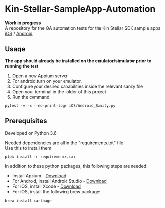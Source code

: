 # Kin-Stellar-SampleApp-Automation

**Work in progress**  
A repository for the QA automation tests for the Kin Stellar SDK sample apps  
[iOS](https://github.com/kinfoundation/kin-sdk-core-stellar-ios) / [Android](https://github.com/kinfoundation/kin-sdk-core-stellar-android)

## Usage
**The app should already be installed on the emulator/simulator prior to running the test**

1. Open a new Appium server
2. For android,turn on your emulator.
3. Configure your desired capabilities inside the relevant sanity file
2. Open your terminal in the folder of this project
3. Run the command 
```
pytest -v -x --no-print-logs iOS/Android_Sanity.py
```

## Prerequisites

Developed on Python  3.6

Needed dependencies are all in the "requirements.txt" file  
Use this to install them
```
pip3 install -r requirements.txt  
```  
In addition to these python packages, this following steps are needed:
* Install Appium - [Download](https://github.com/appium/appium-desktop/releases/tag/v1.3.1)
* For Android, install Android Studio - [Download](https://developer.android.com/studio/index.html)
* For iOS, install Xcode - [Download](https://itunes.apple.com/ao/app/xcode/id497799835?mt=12)
* For iOS, install the following brew package:
```
brew install carthage
```

